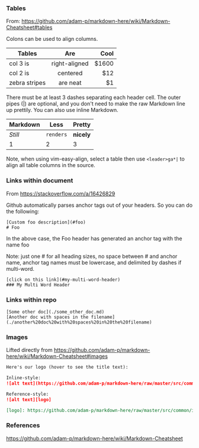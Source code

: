 
### Tables
From: https://github.com/adam-p/markdown-here/wiki/Markdown-Cheatsheet#tables

Colons can be used to align columns.

| Tables        | Are           | Cool  |
| ------------- |:-------------:| -----:|
| col 3 is      | right-aligned | $1600 |
| col 2 is      | centered      |   $12 |
| zebra stripes | are neat      |    $1 |

There must be at least 3 dashes separating each header cell.
The outer pipes (|) are optional, and you don't need to make the
raw Markdown line up prettily. You can also use inline Markdown.

Markdown | Less | Pretty
--- | --- | ---
*Still* | `renders` | **nicely**
1 | 2 | 3

Note, when using vim-easy-align, select a table then use `<leader>ga*|` to align all table columns
in the source.

### Links within document

From https://stackoverflow.com/a/16426829

Github automatically parses anchor tags out of your headers. So you can do the following:

```no-highlight
[Custom foo description](#foo)
# Foo
```

In the above case, the Foo header has generated an anchor tag with the name foo

Note: just one # for all heading sizes, no space between # and anchor name, anchor tag names must be lowercase, and delimited by dashes if multi-word.

```no-highlight
[click on this link](#my-multi-word-header)
### My Multi Word Header
```

### Links within repo
```no-highlight
[Some other doc](./some_other_doc.md)
[Another doc with spaces in the filename](./another%20doc%20with%20spaces%20in%20the%20filename)
```

### Images
Lifted directly from https://github.com/adam-p/markdown-here/wiki/Markdown-Cheatsheet#images

```md
Here's our logo (hover to see the title text):

Inline-style:
![alt text](https://github.com/adam-p/markdown-here/raw/master/src/common/images/icon48.png "Logo Title Text 1")

Reference-style:
![alt text][logo]

[logo]: https://github.com/adam-p/markdown-here/raw/master/src/common/images/icon48.png "Logo Title Text 2"
```

### References

https://github.com/adam-p/markdown-here/wiki/Markdown-Cheatsheet
